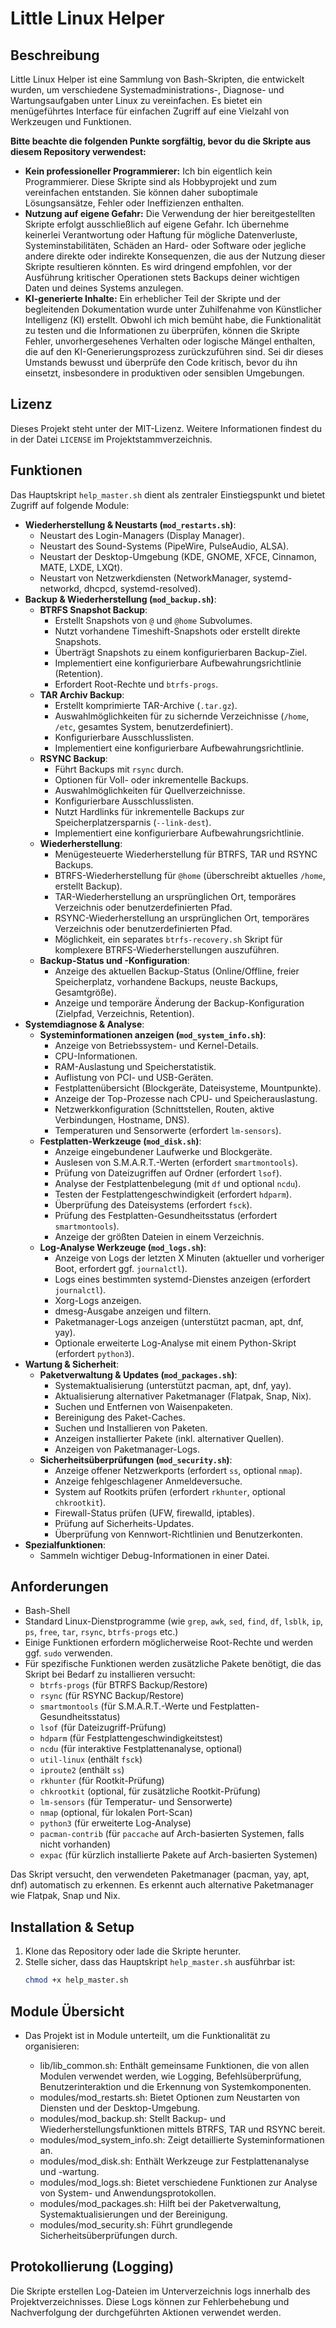 # Little Linux Helper

## Beschreibung

Little Linux Helper ist eine Sammlung von Bash-Skripten, die entwickelt wurden, um verschiedene Systemadministrations-, Diagnose- und Wartungsaufgaben unter Linux zu vereinfachen. Es bietet ein menügeführtes Interface für einfachen Zugriff auf eine Vielzahl von Werkzeugen und Funktionen.

**Bitte beachte die folgenden Punkte sorgfältig, bevor du die Skripte aus diesem Repository verwendest:**

* **Kein professioneller Programmierer:** Ich bin eigentlich kein Programmierer. Diese Skripte sind als Hobbyprojekt und zum vereinfachen  entstanden. Sie können daher suboptimale Lösungsansätze, Fehler oder Ineffizienzen enthalten.
* **Nutzung auf eigene Gefahr:** Die Verwendung der hier bereitgestellten Skripte erfolgt ausschließlich auf eigene Gefahr. Ich übernehme keinerlei Verantwortung oder Haftung für mögliche Datenverluste, Systeminstabilitäten, Schäden an Hard- oder Software oder jegliche andere direkte oder indirekte Konsequenzen, die aus der Nutzung dieser Skripte resultieren könnten. Es wird dringend empfohlen, vor der Ausführung kritischer Operationen stets Backups deiner wichtigen Daten und deines Systems anzulegen.
* **KI-generierte Inhalte:** Ein erheblicher Teil der Skripte und der begleitenden Dokumentation wurde unter Zuhilfenahme von Künstlicher Intelligenz (KI) erstellt. Obwohl ich mich bemüht habe, die Funktionalität zu testen und die Informationen zu überprüfen, können die Skripte Fehler, unvorhergesehenes Verhalten oder logische Mängel enthalten, die auf den KI-Generierungsprozess zurückzuführen sind. Sei dir dieses Umstands bewusst und überprüfe den Code kritisch, bevor du ihn einsetzt, insbesondere in produktiven oder sensiblen Umgebungen.

## Lizenz

Dieses Projekt steht unter der MIT-Lizenz. Weitere Informationen findest du in der Datei `LICENSE` im Projektstammverzeichnis.

## Funktionen

Das Hauptskript `help_master.sh` dient als zentraler Einstiegspunkt und bietet Zugriff auf folgende Module:

* **Wiederherstellung & Neustarts (`mod_restarts.sh`)**:
    * Neustart des Login-Managers (Display Manager).
    * Neustart des Sound-Systems (PipeWire, PulseAudio, ALSA).
    * Neustart der Desktop-Umgebung (KDE, GNOME, XFCE, Cinnamon, MATE, LXDE, LXQt).
    * Neustart von Netzwerkdiensten (NetworkManager, systemd-networkd, dhcpcd, systemd-resolved).
* **Backup & Wiederherstellung (`mod_backup.sh`)**:
    * **BTRFS Snapshot Backup**:
        * Erstellt Snapshots von `@` und `@home` Subvolumes.
        * Nutzt vorhandene Timeshift-Snapshots oder erstellt direkte Snapshots.
        * Überträgt Snapshots zu einem konfigurierbaren Backup-Ziel.
        * Implementiert eine konfigurierbare Aufbewahrungsrichtlinie (Retention).
        * Erfordert Root-Rechte und `btrfs-progs`.
    * **TAR Archiv Backup**:
        * Erstellt komprimierte TAR-Archive (`.tar.gz`).
        * Auswahlmöglichkeiten für zu sichernde Verzeichnisse (`/home`, `/etc`, gesamtes System, benutzerdefiniert).
        * Konfigurierbare Ausschlusslisten.
        * Implementiert eine konfigurierbare Aufbewahrungsrichtlinie.
    * **RSYNC Backup**:
        * Führt Backups mit `rsync` durch.
        * Optionen für Voll- oder inkrementelle Backups.
        * Auswahlmöglichkeiten für Quellverzeichnisse.
        * Konfigurierbare Ausschlusslisten.
        * Nutzt Hardlinks für inkrementelle Backups zur Speicherplatzersparnis (`--link-dest`).
        * Implementiert eine konfigurierbare Aufbewahrungsrichtlinie.
    * **Wiederherstellung**:
        * Menügesteuerte Wiederherstellung für BTRFS, TAR und RSYNC Backups.
        * BTRFS-Wiederherstellung für `@home` (überschreibt aktuelles `/home`, erstellt Backup).
        * TAR-Wiederherstellung an ursprünglichen Ort, temporäres Verzeichnis oder benutzerdefinierten Pfad.
        * RSYNC-Wiederherstellung an ursprünglichen Ort, temporäres Verzeichnis oder benutzerdefinierten Pfad.
        * Möglichkeit, ein separates `btrfs-recovery.sh` Skript für komplexere BTRFS-Wiederherstellungen auszuführen.
    * **Backup-Status und -Konfiguration**:
        * Anzeige des aktuellen Backup-Status (Online/Offline, freier Speicherplatz, vorhandene Backups, neuste Backups, Gesamtgröße).
        * Anzeige und temporäre Änderung der Backup-Konfiguration (Zielpfad, Verzeichnis, Retention).
* **Systemdiagnose & Analyse**:
    * **Systeminformationen anzeigen (`mod_system_info.sh`)**:
        * Anzeige von Betriebssystem- und Kernel-Details.
        * CPU-Informationen.
        * RAM-Auslastung und Speicherstatistik.
        * Auflistung von PCI- und USB-Geräten.
        * Festplattenübersicht (Blockgeräte, Dateisysteme, Mountpunkte).
        * Anzeige der Top-Prozesse nach CPU- und Speicherauslastung.
        * Netzwerkkonfiguration (Schnittstellen, Routen, aktive Verbindungen, Hostname, DNS).
        * Temperaturen und Sensorwerte (erfordert `lm-sensors`).
    * **Festplatten-Werkzeuge (`mod_disk.sh`)**:
        * Anzeige eingebundener Laufwerke und Blockgeräte.
        * Auslesen von S.M.A.R.T.-Werten (erfordert `smartmontools`).
        * Prüfung von Dateizugriffen auf Ordner (erfordert `lsof`).
        * Analyse der Festplattenbelegung (mit `df` und optional `ncdu`).
        * Testen der Festplattengeschwindigkeit (erfordert `hdparm`).
        * Überprüfung des Dateisystems (erfordert `fsck`).
        * Prüfung des Festplatten-Gesundheitsstatus (erfordert `smartmontools`).
        * Anzeige der größten Dateien in einem Verzeichnis.
    * **Log-Analyse Werkzeuge (`mod_logs.sh`)**:
        * Anzeige von Logs der letzten X Minuten (aktueller und vorheriger Boot, erfordert ggf. `journalctl`).
        * Logs eines bestimmten systemd-Dienstes anzeigen (erfordert `journalctl`).
        * Xorg-Logs anzeigen.
        * dmesg-Ausgabe anzeigen und filtern.
        * Paketmanager-Logs anzeigen (unterstützt pacman, apt, dnf, yay).
        * Optionale erweiterte Log-Analyse mit einem Python-Skript (erfordert `python3`).
* **Wartung & Sicherheit**:
    * **Paketverwaltung & Updates (`mod_packages.sh`)**:
        * Systemaktualisierung (unterstützt pacman, apt, dnf, yay).
        * Aktualisierung alternativer Paketmanager (Flatpak, Snap, Nix).
        * Suchen und Entfernen von Waisenpaketen.
        * Bereinigung des Paket-Caches.
        * Suchen und Installieren von Paketen.
        * Anzeigen installierter Pakete (inkl. alternativer Quellen).
        * Anzeigen von Paketmanager-Logs.
    * **Sicherheitsüberprüfungen (`mod_security.sh`)**:
        * Anzeige offener Netzwerkports (erfordert `ss`, optional `nmap`).
        * Anzeige fehlgeschlagener Anmeldeversuche.
        * System auf Rootkits prüfen (erfordert `rkhunter`, optional `chkrootkit`).
        * Firewall-Status prüfen (UFW, firewalld, iptables).
        * Prüfung auf Sicherheits-Updates.
        * Überprüfung von Kennwort-Richtlinien und Benutzerkonten.
* **Spezialfunktionen**:
    * Sammeln wichtiger Debug-Informationen in einer Datei.

## Anforderungen

* Bash-Shell
* Standard Linux-Dienstprogramme (wie `grep`, `awk`, `sed`, `find`, `df`, `lsblk`, `ip`, `ps`, `free`, `tar`, `rsync`, `btrfs-progs` etc.)
* Einige Funktionen erfordern möglicherweise Root-Rechte und werden ggf. `sudo` verwenden.
* Für spezifische Funktionen werden zusätzliche Pakete benötigt, die das Skript bei Bedarf zu installieren versucht:
    * `btrfs-progs` (für BTRFS Backup/Restore)
    * `rsync` (für RSYNC Backup/Restore)
    * `smartmontools` (für S.M.A.R.T.-Werte und Festplatten-Gesundheitsstatus)
    * `lsof` (für Dateizugriff-Prüfung)
    * `hdparm` (für Festplattengeschwindigkeitstest)
    * `ncdu` (für interaktive Festplattenanalyse, optional)
    * `util-linux` (enthält `fsck`)
    * `iproute2` (enthält `ss`)
    * `rkhunter` (für Rootkit-Prüfung)
    * `chkrootkit` (optional, für zusätzliche Rootkit-Prüfung)
    * `lm-sensors` (für Temperatur- und Sensorwerte)
    * `nmap` (optional, für lokalen Port-Scan)
    * `python3` (für erweiterte Log-Analyse)
    * `pacman-contrib` (für `paccache` auf Arch-basierten Systemen, falls nicht vorhanden)
    * `expac` (für kürzlich installierte Pakete auf Arch-basierten Systemen)

Das Skript versucht, den verwendeten Paketmanager (pacman, yay, apt, dnf) automatisch zu erkennen. Es erkennt auch alternative Paketmanager wie Flatpak, Snap und Nix.

## Installation & Setup

1.  Klone das Repository oder lade die Skripte herunter.
2.  Stelle sicher, dass das Hauptskript `help_master.sh` ausführbar ist:
    ```bash
    chmod +x help_master.sh
    ```

## Module Übersicht
* Das Projekt ist in Module unterteilt, um die Funktionalität zu organisieren:

    * lib/lib_common.sh: Enthält gemeinsame Funktionen, die von allen Modulen verwendet werden, wie Logging, Befehlsüberprüfung, Benutzerinteraktion und die Erkennung von Systemkomponenten.
    * modules/mod_restarts.sh: Bietet Optionen zum Neustarten von Diensten und der Desktop-Umgebung.
    * modules/mod_backup.sh: Stellt Backup- und Wiederherstellungsfunktionen mittels BTRFS, TAR und RSYNC bereit.
    * modules/mod_system_info.sh: Zeigt detaillierte Systeminformationen an.
    * modules/mod_disk.sh: Enthält Werkzeuge zur Festplattenanalyse und -wartung.
    * modules/mod_logs.sh: Bietet verschiedene Funktionen zur Analyse von System- und Anwendungsprotokollen.
    * modules/mod_packages.sh: Hilft bei der Paketverwaltung, Systemaktualisierungen und der Bereinigung.
    * modules/mod_security.sh: Führt grundlegende Sicherheitsüberprüfungen durch.

## Protokollierung (Logging)
Die Skripte erstellen Log-Dateien im Unterverzeichnis logs innerhalb des Projektverzeichnisses. Diese Logs können zur Fehlerbehebung und Nachverfolgung der durchgeführten Aktionen verwendet werden.